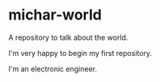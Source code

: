 # michar-world
A repository to talk about the world.


I'm very happy to begin my first repository.


I'm an electronic engineer.
